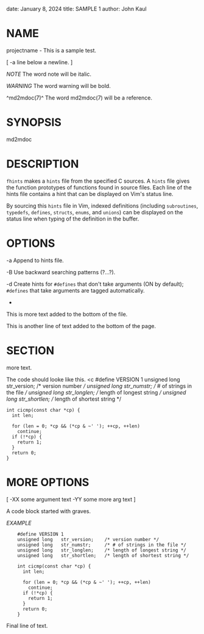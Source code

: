 date: January 8, 2024
title: SAMPLE 1
author: John Kaul

# NAME
projectname - This is a sample test.

[
-a
    line below a newline.
]

_NOTE_
    The word note will be italic.

*WARNING* 
    The word warning will be bold.

^md2mdoc(7)^
    The word md2mdoc(7) will be a reference.

# SYNOPSIS
md2mdoc <mdfile> <mdocfile>

# DESCRIPTION
`fhints` makes a `hints` file from the specified C sources.  A `hints`
file gives the function prototypes of functions found in source files.
Each line of the hints file contains a hint that can be displayed on
Vim's status line.

By sourcing this `hints` file in Vim, indexed definitions (including `subroutines`, `typedefs`, `defines`, `structs`, `enums`, and `unions`) can be displayed on the status line when typing of the definition in the buffer.

# OPTIONS
-a
Append to hints file.

-B
Use backward searching patterns (?...?).

-d
Create hints for `#defines` that don't take arguments (ON
by default); `#defines` that take arguments are tagged
automatically.

-

This is more text added to the bottom of the file.

This is another line of text added to the bottom of the page.

# SECTION
more text.

The code should looke like this.
<c
    #define VERSION 1
    unsigned long   str_version;    /* version number */
    unsigned long   str_numstr;     /* # of strings in the file */
    unsigned long   str_longlen;    /* length of longest string */
    unsigned long   str_shortlen;   /* length of shortest string */

    int cicmp(const char *cp) {
      int len;

      for (len = 0; *cp && (*cp & ~' '); ++cp, ++len)
        continue;
      if (!*cp) {
        return 1;
      }
      return 0;
    }
>

# MORE OPTIONS
[
-XX
some argument text
-YY
some more arg text
]

A code block started with graves.

_EXAMPLE_
```
    #define VERSION 1
    unsigned long   str_version;    /* version number */
    unsigned long   str_numstr;     /* # of strings in the file */
    unsigned long   str_longlen;    /* length of longest string */
    unsigned long   str_shortlen;   /* length of shortest string */

    int cicmp(const char *cp) {
      int len;

      for (len = 0; *cp && (*cp & ~' '); ++cp, ++len)
        continue;
      if (!*cp) {
        return 1;
      }
      return 0;
    }
```

Final line of text.
